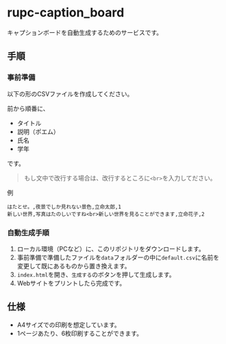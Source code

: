 # rupc-caption_board

キャプションボードを自動生成するためのサービスです。

## 手順

### 事前準備

以下の形のCSVファイルを作成してください。

前から順番に、

- タイトル
- 説明（ポエム）
- 氏名
- 学年

です。

> もし文中で改行する場合は、改行するところに```<br>```を入力してださい。

例
```
はたとせ。,夜景でしか見れない景色,立命太郎,1
新しい世界,写真はたのしいですね<br>新しい世界を見ることができます,立命花子,2
```

### 自動生成手順

1. ローカル環境（PCなど）に、このリポジトリをダウンロードします。
2. 事前準備で準備したファイルを```data```フォルダーの中に```default.csv```に名前を変更して既にあるものから置き換えます。
3. ```index.html```を開き、```生成する```のボタンを押して生成します。
4. Webサイトをプリントしたら完成です。

## 仕様

- A4サイズでの印刷を想定しています。
- 1ページあたり、6枚印刷することができます。
